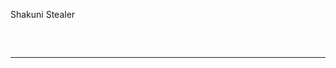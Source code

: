 Shakuni Stealer
<hr style="border-radius: 2%; margin-top: 60px; margin-bottom: 60px;" noshade="" size="20" width="100%">
